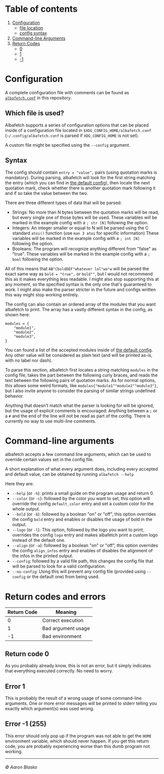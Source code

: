 # Table of contents
1. [Configuration](#configuration)
    * [file location](#which-file-is-used)
    * [config syntax](#syntax)
2. [Command-line Arguments](#command-line-arguments)
3. [Return Codes](#return-codes-and-errors)
    * [0](#return-code-0)
    * [1](#error-1)
    * [-1](#error--1-255)



# Configuration

A complete configuration file with comments can be found as [`albafetch.conf`](albafetch.conf) in this repository.

## Which file is used?
Albafetch supports a series of configuration options that can be placed inside of a configuration file located in `$XDG_CONFIG_HOME/albafetch.conf` (`~/.config/albafetch.conf` is parsed if `XDG_CONFIG_HOME` is not set).

A custom file might be specified using the `--config` argument.

## Syntax
The config should contain `entry = "value",` pairs (using quotation marks is mandatory). During parsing, albafetch will look for the first string matching the entry (which you can find in [the default config](albafetch.conf)), then locate the next quotation mark, check whether there is another quotation mark following it and if so take the value between the two.

There are three different types of data that will be parsed:
* Strings: No more than N bytes between the quotation marks will be read, but every single one of those bytes will be used.
           These variables will be marked in the example config with a `; str [N]` following the option.
* Integers: An integer smaller or equal to N will be parsed using the C standard `atoi()` function (use `man 3 atoi` for specific information)
            These variables will be marked in the example config with a `; int [N]` following the option.
* Booleans: The program will recognize anything different from "false" as "true".
            These variables will be marked in the example config with a `; bool` following the option.

All of this means that `AB"CboldDEF"whatever lol"wo"w` will be parsed the exact same way as `bold = "true",` or `bold""`, but I would not recommend this as it makes everything less readable. I might also stop supporting this at any moment, so the specified syntax is the only one that's guaranteed to work.
I might also make the parser stricter in the future and configs written this way might stop working entirely.

The config can also contain an ordered array of the modules that you want albafetch to print. The array has a vastly different syntax in the config, as shown here:
```
modules = {
    "module1",
    "module2",
    "module3",
}
```
You can found a list of the accepted modules inside of [the default config](albafetch.conf). Any other value will be considered as plain text (and will be printed as-is, with no label nor dash).

To parse this section, albafetch first locates a string matching `modules` in the config file, takes the part between the following curly braces, and reads the text between the following pairs of quotation marks.
As for normal options, this allows some weird formats, like `modules{"module1""module2""module3"}`, but I also invite anyone to consider the parsing of similar strings undefined behavior.

Anything that doesn't match what the parser is looking for will be ignored, but the usage of explicit comments is encouraged:
Anything between a `;` or a `#` and the end of the line will not be read as part of the config. There is currently no way to use multi-line comments.

# Command-line arguments
albafetch accepts a few command line arguments, which can be used to override certain values set in the config file.

A short explanation of what every argument does, including every accepted and default value, can be obtained by running `albafetch --help`

Here they are:
* `--help` (or `-h`): prints a small guide on the program usage and return 0.
* `--color` (or `-c`): followed by the color you want to set, this option will override the config `default_color` entry and set a custom color for the whole output.
* `--bold` (or `-b`): followed by a boolean "on" or "off", this option overrides the config `bold` entry and enables or disables the usage of bold in the output.
* `--logo` (or `-l`): This option, followed by the logo you want to print, overrides the config `logo` entry and makes albafetch print a custom logo instead of the default one.
* `--align` (or `-a`): followed by a boolean "on" or "off", this option overrides the config `align_infos` entry and enables of disables the alignment of the infos in the printed output.
* `--config`: followed by a valid file path, this changes the config file that will be parsed to look for a valid configuration.
* `--no-config`: Using this will prevent any config file (provided using `--config` or the default one) from being used.

# Return codes and errors
| Return Code   | Meaning               |
| ---           | ---                   |
| 0             | Correct execution     |
| 1             | Bad argument usage    |
| -1            | Bad environment      |

## Return code 0
As you probably already know, this is not an error, but it simply indicates that everything executed correctly. No need to worry.

## Error 1 
This is probably the result of a wrong usage of some command-line arguments. One or more error messages will be printed to stderr telling you exactly which argument(s) was used wrong.

## Error -1 (255)
This error should only pop up if the program was not able to get the `HOME` environment variable, which should never happen. If you get this return code, you are probably experiencing worse than this dumb program not working.

---

###### © Aaron Blasko

